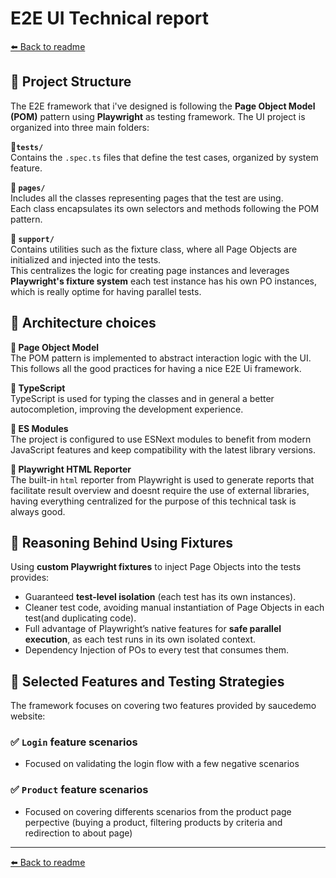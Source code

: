 
# E2E UI Technical report
[⬅️ Back to readme](README.md)
## 📌 Project Structure

The E2E framework that i've  designed is following  the **Page Object Model (POM)** pattern using  **Playwright** as testing framework. The UI project is organized into three main folders:

**🔹`tests/`**  
  Contains the `.spec.ts` files that define the test cases, organized by system feature.  

**🔹 `pages/`**  
  Includes all the classes representing pages that the test are using.  
  Each class encapsulates its own selectors and methods following the POM pattern.

**🔹 `support/`**  
  Contains utilities such as the fixture class, where all Page Objects are initialized and injected into the tests.  
  This centralizes the logic for creating page instances and leverages **Playwright's fixture system** each test instance has his own PO instances, which is really optime for having parallel tests.

## 🧱 Architecture choices

**🔹 Page Object Model**  
  The POM pattern is implemented to abstract interaction logic with the UI. This follows all the good practices for having a nice E2E Ui framework.

**🔹 TypeScript**  
  TypeScript is used for  typing  the classes and in general a better autocompletion, improving the development experience.

**🔹 ES Modules**  
  The project is configured to use ESNext modules to benefit from modern JavaScript features and keep compatibility with the latest library versions.

**🔹 Playwright HTML Reporter**  
  The built-in `html` reporter from Playwright is used to generate reports that facilitate result overview and doesnt require the use of external libraries, having everything centralized for the purpose of this technical task is always good.

## 🎯 Reasoning Behind Using Fixtures

Using **custom Playwright fixtures** to inject Page Objects into the tests provides:

- Guaranteed **test-level isolation** (each test has its own instances).
- Cleaner test code, avoiding manual instantiation of Page Objects in each test(and duplicating code).
- Full advantage of Playwright’s native features for **safe parallel execution**, as each test runs in its own isolated context.
- Dependency Injection of POs to every test that consumes them.

## 🧪 Selected Features and Testing Strategies

The framework focuses on covering two features provided by saucedemo website:

### ✅ `Login` feature scenarios 

- Focused on validating the login flow with a few negative scenarios

### ✅ `Product` feature scenarios

- Focused on covering differents scenarios from the product page perpective (buying a product, filtering products by criteria and redirection to about page)

---
[⬅️ Back to readme](README.md)
